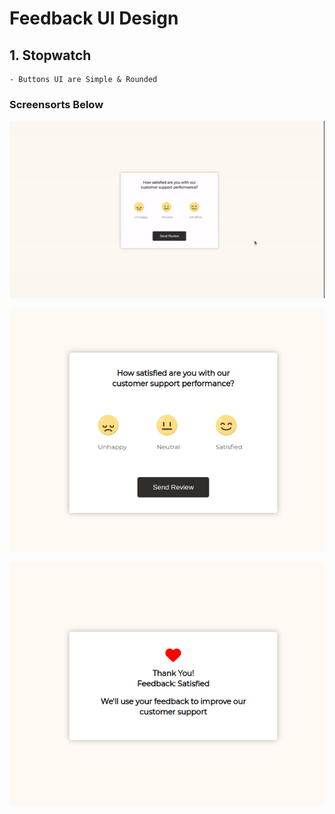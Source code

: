# Feedback UI Design

## 1. Stopwatch
    - Buttons UI are Simple & Rounded

### Screensorts Below


![Preview-1](https://github.com/itsarraj/feedbackUiDesign/blob/master/src/preview.gif)

![Screenshot-1](https://github.com/itsarraj/feedbackUiDesign/blob/master/src/screensorts1.png)


![Screenshot-2](https://github.com/itsarraj/feedbackUiDesign/blob/master/src/screensorts2.png)
